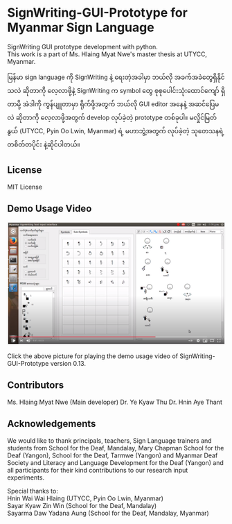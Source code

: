 # SignWriting-GUI-Prototype for Myanmar Sign Language
SignWriting GUI prototype development with python.  
This work is a part of Ms. Hlaing Myat Nwe's master thesis at UTYCC, Myanmar.

မြန်မာ sign language ကို SignWriting နဲ့ ရေးတဲ့အခါမှာ ဘယ်လို အခက်အခဲတွေရှိနိုင်သလဲ ဆိုတာကို လေ့လာဖို့နဲ့ SignWriting က symbol တွေ စုစုပေါင်းသုံးထောင်ကျော် ရှိတာမို့ အဲဒါကို ကွန်ပျူတာမှာ ရိုက်ဖို့အတွက် ဘယ်လို GUI editor အနေနဲ့ အဆင်ပြေမလဲ ဆိုတာကို လေ့လာဖို့အတွက် develop လုပ်ခဲ့တဲ့ prototype တစ်ခုပါ။ မလှိုင်မြတ်နွယ် (UTYCC, Pyin Oo Lwin, Myanmar) ရဲ့ မဟာဘွဲ့အတွက် လုပ်ခဲ့တဲ့ သုတေသနရဲ့ တစိတ်တပိုင်း နဲ့ဆိုင်ပါတယ်။  

## License

MIT License

## Demo Usage Video

 [![video-4-1st-time-users](https://github.com/ye-kyaw-thu/SignWriting-GUI-Prototype/blob/main/demo-video/MSW-GUI-Prototype-ver0.13-demo.png)](https://youtu.be/Pd2NKuZOKcA)

Click the above picture for playing the demo usage video of SignWriting-GUI-Prototype version 0.13.  

## Contributors

Ms. Hlaing Myat Nwe (Main developer)
Dr. Ye Kyaw Thu
Dr. Hnin Aye Thant

## Acknowledgements

We would like to thank principals, teachers, Sign Language trainers and students from School for the Deaf, Mandalay, Mary Chapman School for the Deaf (Yangon),
School for the Deaf, Tarmwe (Yangon) and Myanmar Deaf Society and Literacy and Language Development for the Deaf (Yangon) and all participants for their kind
contributions to our research input experiments.  

Special thanks to:  
Hnin Wai Wai Hlaing (UTYCC, Pyin Oo Lwin, Myanmar)  
Sayar Kyaw Zin Win (School for the Deaf, Mandalay)  
Sayarma Daw Yadana Aung (School for the Deaf, Mandalay, Myanmar)  


